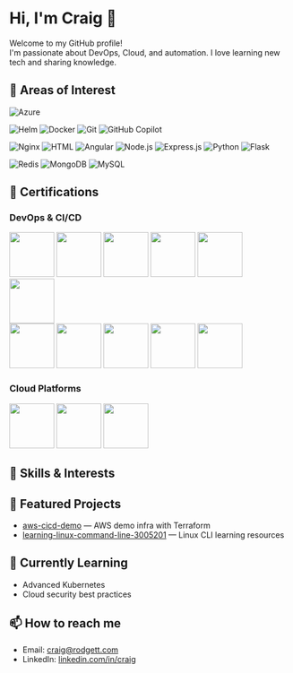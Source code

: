 # Hi, I'm Craig 👋

Welcome to my GitHub profile!  
I'm passionate about DevOps, Cloud, and automation. I love learning new tech and sharing knowledge.



## 🧭 Areas of Interest
![Azure](https://img.shields.io/badge/Microsoft%20Azure-0078D4?style=for-the-badge&logo=microsoftazure&logoColor=white)

![Helm](https://img.shields.io/badge/Helm-0F1689?style=for-the-badge&logo=helm&logoColor=white)
![Docker](https://img.shields.io/badge/Docker-2496ED?style=for-the-badge&logo=docker&logoColor=white)
![Git](https://img.shields.io/badge/Git-F05032?style=for-the-badge&logo=git&logoColor=white)
![GitHub Copilot](https://img.shields.io/badge/GitHub%20Copilot-1F222E?style=for-the-badge&logo=githubcopilot&logoColor=white)
<!-- Monitoring -->
<!-- Web & Languages -->
![Nginx](https://img.shields.io/badge/Nginx-009639?style=for-the-badge&logo=nginx&logoColor=white)
![HTML](https://img.shields.io/badge/HTML-E34F26?style=for-the-badge&logo=html5&logoColor=white)
![Angular](https://img.shields.io/badge/Angular-DD0031?style=for-the-badge&logo=angular&logoColor=white)
![Node.js](https://img.shields.io/badge/Node.js-339933?style=for-the-badge&logo=nodedotjs&logoColor=white)
![Express.js](https://img.shields.io/badge/Express.js-404D59?style=for-the-badge)
![Python](https://img.shields.io/badge/Python-3776AB?style=for-the-badge&logo=python&logoColor=white)
![Flask](https://img.shields.io/badge/Flask-000000?style=for-the-badge&logo=flask&logoColor=white)

<!-- Databases -->
![Redis](https://img.shields.io/badge/Redis-DC382D?style=for-the-badge&logo=redis&logoColor=white)
![MongoDB](https://img.shields.io/badge/MongoDB-47A248?style=for-the-badge&logo=mongodb&logoColor=white)
![MySQL](https://img.shields.io/badge/MySQL-4479A1?style=for-the-badge&logo=mysql&logoColor=white)

## 🏅 Certifications

### DevOps & CI/CD

<img src="https://raw.githubusercontent.com/cncf/artwork/main/projects/kubernetes/kubestronaut/kubestronaut-color.png" height="80"> <img src="https://raw.githubusercontent.com/cncf/artwork/main/projects/kubernetes/cloud-native-associate/cloud-native-associate-color.png" height="80"> <img src="https://raw.githubusercontent.com/cncf/artwork/main/projects/kubernetes/certified-k8s-application-developer/certified-kubernetes-application-developer-color.png" height="80"> <img src="https://raw.githubusercontent.com/cncf/artwork/main/projects/kubernetes/certified-k8s-administrator/certified-kubernetes-administrator-color.png" height="80"> <img src="https://raw.githubusercontent.com/cncf/artwork/main/projects/kubernetes/certified-k8s-security-specialist/certified-kubernetes-security-specialist-color.png" height="80">
<br>
<img src="https://raw.githubusercontent.com/cncf/artwork/main/projects/kubernetes/cloud-native-security-associate/cloud-native-security-associate-color.png" height="80">
<br>
<img src="https://github.com/akuity/brand-assets/raw/main/certifications/akuity-argo-cd-fundamentals.png" height="80"> <img src="https://github.com/codefresh-io/certifications/raw/main/gitops-fundamentals.png" height="80"> <img src="https://github.com/codefresh-io/certifications/raw/main/gitops-at-scale.png" height="80"> <img src="https://github.com/codefresh-io/certifications/raw/main/gitops-enterprise.png" height="80"> <img src="https://github.com/argoproj/argo-cd/raw/master/docs/assets/certified-argo-project-associate.png" height="80">

### Cloud Platforms

<img src="https://d1.awsstatic.com/training-and-certification/Certification%20Badges/AWS-Certified-Cloud-Practitioner_badge.8b469d2b7b8d8e1d8c7a0c4a8c7a0c4a8c7a0c4a8c7a0c4a.png" height="80"> <img src="https://cloud.google.com/images/certifications/cloud-engineer-certificate.png" height="80"> <img src="https://learn.microsoft.com/media/learn/certification/badges/microsoft-certified-azure-fundamentals.svg" height="80">

## 🚀 Skills & Interests

## 📂 Featured Projects
- [aws-cicd-demo](https://github.com/kraik/aws-cicd-demo) — AWS demo infra with Terraform
- [learning-linux-command-line-3005201](https://github.com/kraik/learning-linux-command-line-3005201) — Linux CLI learning resources

## 🌱 Currently Learning
- Advanced Kubernetes
- Cloud security best practices

## 📫 How to reach me
- Email: craig@rodgett.com
- LinkedIn: [linkedin.com/in/craig](https://www.linkedin.com/in/craig-rodgett/)